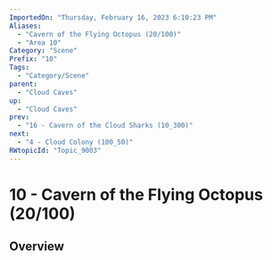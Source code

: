```yaml
---
ImportedOn: "Thursday, February 16, 2023 6:10:23 PM"
Aliases:
  - "Cavern of the Flying Octopus (20/100)"
  - "Area 10"
Category: "Scene"
Prefix: "10"
Tags:
  - "Category/Scene"
parent:
  - "Cloud Caves"
up:
  - "Cloud Caves"
prev:
  - "16 - Cavern of the Cloud Sharks (10_300)"
next:
  - "4 - Cloud Colony (100_50)"
RWtopicId: "Topic_9003"
---
```

# 10 - Cavern of the Flying Octopus (20/100)
## Overview
